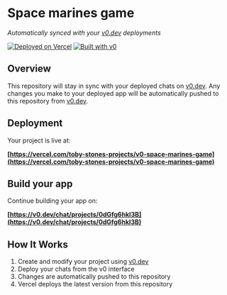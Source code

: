 # Space marines game

*Automatically synced with your [v0.dev](https://v0.dev) deployments*

[![Deployed on Vercel](https://img.shields.io/badge/Deployed%20on-Vercel-black?style=for-the-badge&logo=vercel)](https://vercel.com/toby-stones-projects/v0-space-marines-game)
[![Built with v0](https://img.shields.io/badge/Built%20with-v0.dev-black?style=for-the-badge)](https://v0.dev/chat/projects/0dGfg6hkI3B)

## Overview

This repository will stay in sync with your deployed chats on [v0.dev](https://v0.dev).
Any changes you make to your deployed app will be automatically pushed to this repository from [v0.dev](https://v0.dev).

## Deployment

Your project is live at:

**[https://vercel.com/toby-stones-projects/v0-space-marines-game](https://vercel.com/toby-stones-projects/v0-space-marines-game)**

## Build your app

Continue building your app on:

**[https://v0.dev/chat/projects/0dGfg6hkI3B](https://v0.dev/chat/projects/0dGfg6hkI3B)**

## How It Works

1. Create and modify your project using [v0.dev](https://v0.dev)
2. Deploy your chats from the v0 interface
3. Changes are automatically pushed to this repository
4. Vercel deploys the latest version from this repository